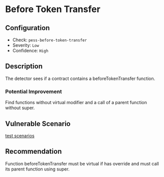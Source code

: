 # Before Token Transfer

## Configuration
* Check: `pess-before-token-transfer`
* Severity: `Low`
* Confidence: `High`

## Description
The detector sees if a contract contains a beforeTokenTransfer function.

### Potential Improvement
Find functions without virtual modifier and a call of a parent function without super.

## Vulnerable Scenario
[test scenarios](../tests/before_token_transfer_test.sol)

## Recommendation
Function beforeTokenTransfer must be virtual if has override and must call its parent function using super.
